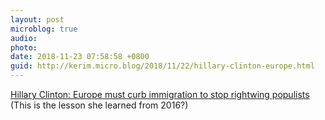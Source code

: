 ```yaml
---
layout: post
microblog: true
audio: 
photo: 
date: 2018-11-23 07:58:58 +0800
guid: http://kerim.micro.blog/2018/11/22/hillary-clinton-europe.html
---
```

[Hillary Clinton: Europe must curb immigration to stop rightwing populists](https://www.theguardian.com/world/2018/nov/22/hillary-clinton-europe-must-curb-immigration-stop-populists-trump-brexit) (This is the lesson she learned from 2016?)
